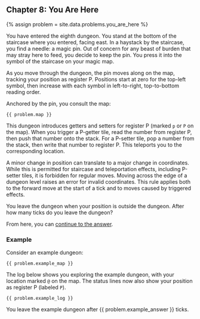 ## Chapter 8: You Are Here

{% assign problem = site.data.problems.you_are_here %}

You have entered the eighth dungeon. You stand at the bottom of the staircase where you entered, facing east. In a haystack by the staircase, you find a needle: a magic pin. Out of concern for any beast of burden that may stray here to feed, you decide to keep the pin. You press it into the symbol of the staircase on your magic map.

As you move through the dungeon, the pin moves along on the map, tracking your position as register P. Positions start at zero for the top-left symbol, then increase with each symbol in left-to-right, top-to-bottom reading order.

Anchored by the pin, you consult the map:

```
{{ problem.map }}
```

This dungeon introduces getters and setters for register P (marked `p` or `P`  on the map). When you trigger a P-getter tile, read the number from register P, then push that number onto the stack. For a P-setter tile, pop a number from the stack, then write that number to register P. This teleports you to the corresponding location.

A minor change in position can translate to a major change in coordinates. While this is permitted for staircase and teleportation effects, including P-setter tiles, it is forbidden for regular moves. Moving across the edge of a dungeon level raises an error for invalid coordinates. This rule applies both to the forward move at the start of a tick and to moves caused by triggered effects.

You leave the dungeon when your position is outside the dungeon. After how many ticks do you leave the dungeon?

From here, you can [continue to the answer](../../answers/chapters/08/you-are-here.md).


### Example

Consider an example dungeon:

```
{{ problem.example_map }}
```

The log below shows you exploring the example dungeon, with your location marked `@` on the map. The status lines now also show your position as register P (labeled `P`).

```
{{ problem.example_log }}
```

You leave the example dungeon after {{ problem.example_answer }} ticks.

